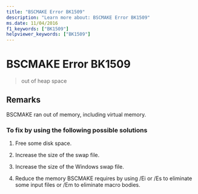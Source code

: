 ```yaml
---
title: "BSCMAKE Error BK1509"
description: "Learn more about: BSCMAKE Error BK1509"
ms.date: 11/04/2016
f1_keywords: ["BK1509"]
helpviewer_keywords: ["BK1509"]
---
```

# BSCMAKE Error BK1509

> out of heap space

## Remarks

BSCMAKE ran out of memory, including virtual memory.

### To fix by using the following possible solutions

1. Free some disk space.

1. Increase the size of the swap file.

1. Increase the size of the Windows swap file.

1. Reduce the memory BSCMAKE requires by using /Ei or /Es to eliminate some input files or /Em to eliminate macro bodies.
